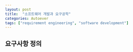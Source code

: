 ```yaml
---
layout: post
title:  "소프트웨어 개발과 요구공학" 
categories: Autoever
tags: ["requirement engineering", "software development"] 
---
```


## 요구사항 정의


## 
